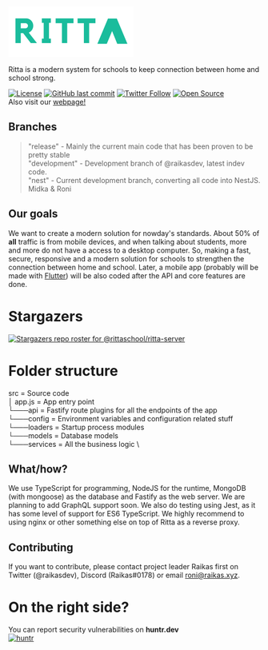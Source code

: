 <!-- Hello! Welcome to the sources of the Ritta readme, woo! -->
<img src="https://github.com/rittaschool/info/raw/master/Ritta.png" alt="Ritta Logo" height="100">

Ritta is a modern system for schools to keep connection between home and school strong.

[![License](https://img.shields.io/badge/License-Apache%202.0-blue.svg)](https://opensource.org/licenses/Apache-2.0)
[![GitHub last commit](https://img.shields.io/github/last-commit/rittaschool/ritta-server.svg?style=flat)]()
[![Twitter Follow](https://img.shields.io/twitter/follow/rittaschool.svg?style=social)](https://twitter.com/rittasoft)
[![Open Source](https://badges.frapsoft.com/os/v1/open-source.svg?v=103)](https://opensource.org/) \
Also visit our [webpage!](https://ritta.fi/jarjestelma)

## Branches

> "release" - Mainly the current main code that has been proven to be pretty stable \
> "development" - Development branch of @raikasdev, latest indev code. \
> "nest" - Current development branch, converting all code into NestJS. Midka & Roni

## Our goals

We want to create a modern solution for nowday's standards. About 50% of **all** traffic is from mobile devices, and when talking about students, more and more do not have a access to a desktop computer. So, making a fast, secure, responsive and a modern solution for schools to strengthen the connection between home and school.
Later, a mobile app (probably will be made with [Flutter](https://flutter.dev)) will be also coded after the API and core features are done.

# Stargazers 

[![Stargazers repo roster for @rittaschool/ritta-server](https://reporoster.com/stars/dark/notext/rittaschool/ritta-server)](https://github.com/rittaschool/ritta-server/stargazers)

# Folder structure

src                 = Source code \
│   app.js          = App entry point \
└───api             = Fastify route plugins for all the endpoints of the app \
└───config          = Environment variables and configuration related stuff \
└───loaders         = Startup process modules \
└───models          = Database models \
└───services        = All the business logic \

## What/how?

We use TypeScript for programming, NodeJS for the runtime, MongoDB (with mongoose) as the database and Fastify as the web server. We are planning to add GraphQL support soon.
We also do testing using Jest, as it has some level of support for ES6 TypeScript.
We highly recommend to using nginx or other something else on top of Ritta as a reverse proxy.
## Contributing

If you want to contribute, please contact project leader Raikas first on Twitter (@raikasdev), Discord (Raikas#0178) or email [roni@raikas.xyz](mailto:roni@raikas.xyz).

# On the right side?

You can report security vulnerabilities on **huntr.dev** \
[![huntr](https://cdn.huntr.dev/huntr_security_badge_mono.svg)](https://huntr.dev)

